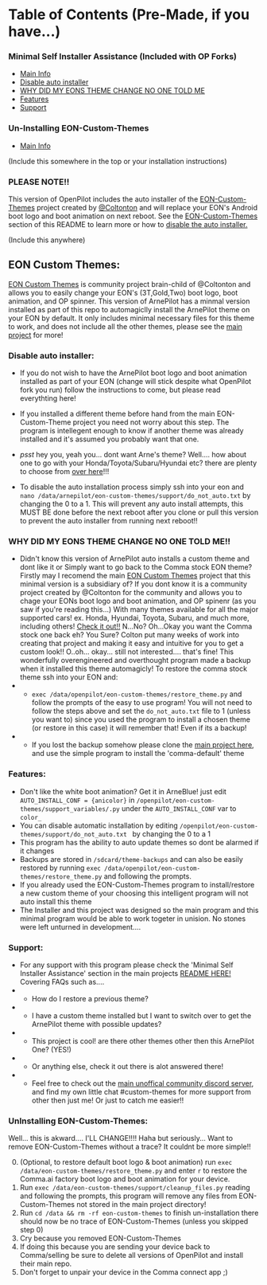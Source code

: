 Table of Contents (Pre-Made, if you have...)
=======================

### Minimal Self Installer Assistance (Included with OP Forks)
* [Main Info](#EON-Custom-Themes)
* [Disable auto installer](#Disable-auto-installer)
* [WHY DID MY EONS THEME CHANGE NO ONE TOLD ME](#WHY-DID-MY-EONS-THEME-CHANGE-NO-ONE-TOLD-ME)
* [Features](#Features)
* [Support](#Support)

### Un-Installing EON-Custom-Themes
* [Main Info](#UnInstalling-EON-Custom-Themes)









(Include this somewhere in the top or your installation instructions)
### PLEASE NOTE!!
 This version of OpenPilot includes the auto installer of the [EON-Custom-Themes](https://github.com/Coltonton/eon-custom-themes) project created by [@Coltonton](https://github.com/Coltonton/eon-custom-themes) and will replace your EON's Android boot logo and boot animation on next reboot. See the [EON-Custom-Themes](#EON-Custom-Themes) section of this README to learn more or how to [disable the auto installer.](#Disable-auto-installer)











(Include this anywhere)
## EON Custom Themes:
[EON Custom Themes](https://github.com/Coltonton/eon-custom-themes) is community project brain-child of @Coltonton and allows you to easily change your EON's (3T,Gold,Two) boot logo, boot animation, and OP spinner. This version of ArnePilot has a minmal version installed as part of this repo to automagiclly install the ArnePilot theme on your EON by default. It only includes minimal necessary files for this theme to work, and does not include all the other themes, please see the  [main project](https://github.com/Coltonton/eon-custom-themes) for more!

### Disable auto installer:

- If you do not wish to have the ArnePilot boot logo and boot animation installed as part of your EON (change will stick despite what OpenPilot fork you run) follow the instructions to come, but please read everythting here!

- If you installed a different theme before hand from the main EON-Custom-Theme project you need not worry about this step. The program is intellegent enough to know if another theme was already installed and it's assumed you probably want that one.

- *psst* hey you, yeah you... dont want Arne's theme? Well.... how about one to go with your Honda/Toyota/Subaru/Hyundai etc? there are plenty to choose from  [over here](https://github.com/Coltonton/eon-custom-themes)!!!

- To disable the auto installation process simply ssh into your eon and `nano /data/arnepilot/eon-custom-themes/support/do_not_auto.txt` by changing the 0 to a 1. This will prevent any auto install attempts, this MUST BE done before the next reboot after you clone or pull this version to prevent the auto installer from running next reboot!!

### WHY DID MY EONS THEME CHANGE NO ONE TOLD ME!!
- Didn't know this version of ArnePilot auto installs a custom theme and dont like it or Simply want to go back to the Comma stock EON theme? Firstly may I recomend the main [EON Custom Themes](https://github.com/Coltonton/eon-custom-themes) project that this minimal version is a subsidiary of? If you dont know it is a community project created by @Coltonton for the community and allows you to chage your EONs boot logo and boot animation, and OP spinenr (as you saw if you're reading this...) With many themes available for all the major supported cars! ex. Honda, Hyundai, Toyota, Subaru, and much more, including others! [Check it out!!](https://github.com/Coltonton/eon-custom-themes) N...No? Oh...Okay you want the Comma stock one back eh? You Sure? Colton put many weeks of work into creating that project and making it easy and intuitive for you to get a custom look!! O..oh... okay... still not interested.... that's fine! This wonderfully overengineered and overthought program made a backup when it installed this theme automagicly! To restore the comma stock theme ssh into your EON and:
- - `exec /data/openpilot/eon-custom-themes/restore_theme.py` and follow the prompts of the easy to use program! You will not need to follow the steps above and set the `do_not_auto.txt` file to 1 (unless you want to) since you used the program to install a chosen theme (or restore in this case) it will remember that! Even if its a backup! 
- - If you lost the backup somehow please clone the [main project here](https://github.com/Coltonton/eon-custom-themes), and use the simple program to install the 'comma-default' theme

### Features:

- Don't like the white boot animation? Get it in ArneBlue! just edit `AUTO_INSTALL_CONF = {anicolor}` in `/openpilot/eon-custom-themes/support_variables/.py` under the `AUTO_INSTALL_CONF` var to `color_`
- You can disable automatic installation by editing `/openpilot/eon-custom-themes/support/do_not_auto.txt ` by changing the 0 to a 1 
- This program has the ability to auto update themes so dont be alarmed if it changes
- Backups are stored in `/sdcard/theme-backups` and can also be easily restored by running `exec /data/openpilot/eon-custom-themes/restore_theme.py` and following the prompts.
- If you already used the EON-Custom-Themes program to install/restore a new custom theme of your choosing this intelligent program will not auto install this theme 
- The Installer and this project was designed so the main program and this minimal program would be able to work togeter in unision. No stones were left unturned in development....

### Support:
- For any support with this program please check the 'Minimal Self Installer Assistance' section in the main projects [README HERE!](https://github.com/Coltonton/eon-custom-themes/blob/master/README.md) Covering FAQs such as....
- - How do I restore a previous theme?
- - I have a custom theme installed but I want to switch over to get the ArnePilot theme with possible updates? 
- - This project is cool! are there other themes other then this ArnePilot One? (YES!)
- - Or anything else, check it out there is alot answered there! 
- - Feel free to check out the [main unoffical community discord server](http://discord.gg/4UKcsmGJDq), and find my own little chat #custom-themes for more support from other then just me! Or just to catch me easier!!


### UnInstalling EON-Custom-Themes:
Well... this is akward.... I'LL CHANGE!!!! Haha but seriously... Want to remove EON-Custom-Themes without a trace? It couldnt be more simple!!

0.  (Optional, to restore default boot logo & boot animation) run `exec /data/eon-custom-themes/restore_theme.py` and enter `r` to restore the Comma.ai factory boot logo and boot animation for your device. 
1. Run `exec /data/eon-custom-themes/support/cleanup_files.py` reading and following the prompts, this program will remove any files from EON-Custom-Themes not stored in the main project directory!
2. Run `cd /data && rm -rf eon-custom-themes` to finish un-installation there should now be no trace of EON-Custom-Themes (unless you skipped step 0)
3. Cry because you removed EON-Custom-Themes
4. If doing this because you are sending your device back to Comma/selling be sure to delete all versions of OpenPilot and install their main repo.
5. Don't forget to unpair your device in the Comma connect app ;)